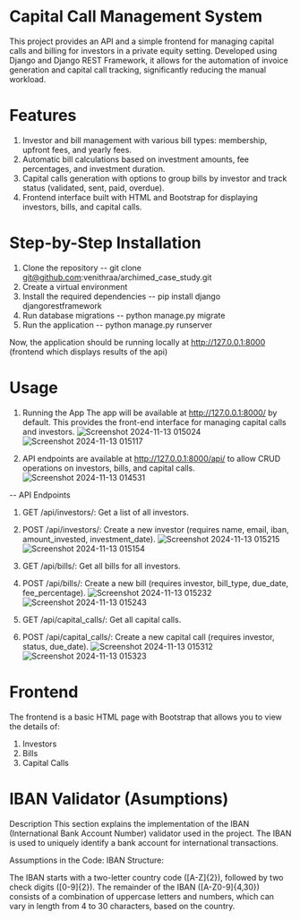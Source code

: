 # Capital Call Management System
This project provides an API and a simple frontend for managing capital calls and billing for investors in a private equity setting. Developed using Django and Django REST Framework, it allows for the automation of invoice generation and capital call tracking, significantly reducing the manual workload.

# Features
1) Investor and bill management with various bill types: membership, upfront fees, and yearly fees.
2) Automatic bill calculations based on investment amounts, fee percentages, and investment duration.
3) Capital calls generation with options to group bills by investor and track status (validated, sent, paid, overdue).
4) Frontend interface built with HTML and Bootstrap for displaying investors, bills, and capital calls.

# Step-by-Step Installation
1) Clone the repository -- git clone git@github.com:venithraa/archimed_case_study.git
2) Create a virtual environment
3) Install the required dependencies -- pip install django djangorestframework
4) Run database migrations -- python manage.py migrate
6) Run the application -- python manage.py runserver

Now, the application should be running locally at http://127.0.0.1:8000 (frontend which displays results of the api)

# Usage
1) Running the App
The app will be available at http://127.0.0.1:8000/ by default. This provides the front-end interface for managing capital calls and investors.
![Screenshot 2024-11-13 015024](https://github.com/user-attachments/assets/5f873b6a-a886-41a9-a016-5bf1a90ca294)
![Screenshot 2024-11-13 015117](https://github.com/user-attachments/assets/18024344-d039-4e13-a8aa-5bac3fc250a2)


3) API endpoints are available at http://127.0.0.1:8000/api/ to allow CRUD operations on investors, bills, and capital calls.
![Screenshot 2024-11-13 014531](https://github.com/user-attachments/assets/9cec830c-a103-457d-8c5c-3be8e49b2bde)


-- API Endpoints
1) GET /api/investors/: Get a list of all investors.
2) POST /api/investors/: Create a new investor (requires name, email, iban, amount_invested, investment_date).
![Screenshot 2024-11-13 015215](https://github.com/user-attachments/assets/6ed87086-7ad1-4cf3-afae-221c14e4dc00)
![Screenshot 2024-11-13 015154](https://github.com/user-attachments/assets/e077f389-55ca-4bfa-ba05-d0d5a4960145)


4) GET /api/bills/: Get all bills for all investors.
5) POST /api/bills/: Create a new bill (requires investor, bill_type, due_date, fee_percentage).
![Screenshot 2024-11-13 015232](https://github.com/user-attachments/assets/a07ef3e5-45d6-4500-a750-116ab24ae08c)
![Screenshot 2024-11-13 015243](https://github.com/user-attachments/assets/04f7ccff-4988-4265-b5ca-7f1661527729)


7) GET /api/capital_calls/: Get all capital calls.
8) POST /api/capital_calls/: Create a new capital call (requires investor, status, due_date).
![Screenshot 2024-11-13 015312](https://github.com/user-attachments/assets/c1b9188c-96b5-45c9-97b1-a57954d03438)
![Screenshot 2024-11-13 015323](https://github.com/user-attachments/assets/d0ab9694-1413-4843-b901-d0565ece87dd)



# Frontend
The frontend is a basic HTML page with Bootstrap that allows you to view the details of:

1) Investors
2) Bills
3) Capital Calls

# IBAN Validator (Asumptions)
Description
This section explains the implementation of the IBAN (International Bank Account Number) validator used in the project. The IBAN is used to uniquely identify a bank account for international transactions.

Assumptions in the Code:
IBAN Structure:

The IBAN starts with a two-letter country code ([A-Z]{2}), followed by two check digits ([0-9]{2}).
The remainder of the IBAN ([A-Z0-9]{4,30}) consists of a combination of uppercase letters and numbers, which can vary in length from 4 to 30 characters, based on the country.
